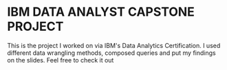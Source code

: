 # IBM DATA ANALYST CAPSTONE PROJECT
This is the project I worked on via IBM's Data Analytics Certification. I used different data wrangling methods, composed queries and put my findings on the slides. Feel free to check it out
